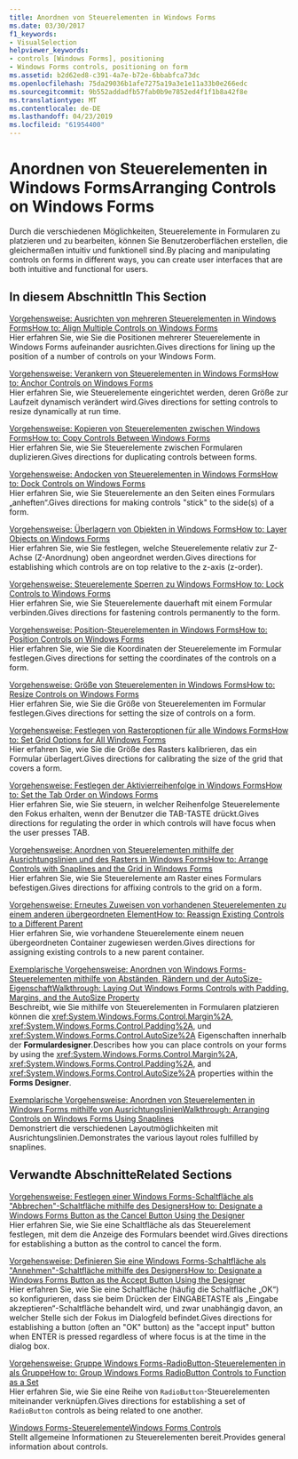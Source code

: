 ```yaml
---
title: Anordnen von Steuerelementen in Windows Forms
ms.date: 03/30/2017
f1_keywords:
- VisualSelection
helpviewer_keywords:
- controls [Windows Forms], positioning
- Windows Forms controls, positioning on form
ms.assetid: b2d62ed8-c391-4a7e-b72e-6bbabfca73dc
ms.openlocfilehash: 75da29036b1afe7275a19a3e1e11a33b0e266edc
ms.sourcegitcommit: 9b552addadfb57fab0b9e7852ed4f1f1b8a42f8e
ms.translationtype: MT
ms.contentlocale: de-DE
ms.lasthandoff: 04/23/2019
ms.locfileid: "61954400"
---
```

# <a name="arranging-controls-on-windows-forms"></a><span data-ttu-id="974c4-102">Anordnen von Steuerelementen in Windows Forms</span><span class="sxs-lookup"><span data-stu-id="974c4-102">Arranging Controls on Windows Forms</span></span>
<span data-ttu-id="974c4-103">Durch die verschiedenen Möglichkeiten, Steuerelemente in Formularen zu platzieren und zu bearbeiten, können Sie Benutzeroberflächen erstellen, die gleichermaßen intuitiv und funktionell sind.</span><span class="sxs-lookup"><span data-stu-id="974c4-103">By placing and manipulating controls on forms in different ways, you can create user interfaces that are both intuitive and functional for users.</span></span>  
  
## <a name="in-this-section"></a><span data-ttu-id="974c4-104">In diesem Abschnitt</span><span class="sxs-lookup"><span data-stu-id="974c4-104">In This Section</span></span>  
 [<span data-ttu-id="974c4-105">Vorgehensweise: Ausrichten von mehreren Steuerelementen in Windows Forms</span><span class="sxs-lookup"><span data-stu-id="974c4-105">How to: Align Multiple Controls on Windows Forms</span></span>](how-to-align-multiple-controls-on-windows-forms.md)  
 <span data-ttu-id="974c4-106">Hier erfahren Sie, wie Sie die Positionen mehrerer Steuerelemente in Windows Forms aufeinander ausrichten.</span><span class="sxs-lookup"><span data-stu-id="974c4-106">Gives directions for lining up the position of a number of controls on your Windows Form.</span></span>  
  
 [<span data-ttu-id="974c4-107">Vorgehensweise: Verankern von Steuerelementen in Windows Forms</span><span class="sxs-lookup"><span data-stu-id="974c4-107">How to: Anchor Controls on Windows Forms</span></span>](how-to-anchor-controls-on-windows-forms.md)  
 <span data-ttu-id="974c4-108">Hier erfahren Sie, wie Steuerelemente eingerichtet werden, deren Größe zur Laufzeit dynamisch verändert wird.</span><span class="sxs-lookup"><span data-stu-id="974c4-108">Gives directions for setting controls to resize dynamically at run time.</span></span>  
  
 [<span data-ttu-id="974c4-109">Vorgehensweise: Kopieren von Steuerelementen zwischen Windows Forms</span><span class="sxs-lookup"><span data-stu-id="974c4-109">How to: Copy Controls Between Windows Forms</span></span>](how-to-copy-controls-between-windows-forms.md)  
 <span data-ttu-id="974c4-110">Hier erfahren Sie, wie Sie Steuerelemente zwischen Formularen duplizieren.</span><span class="sxs-lookup"><span data-stu-id="974c4-110">Gives directions for duplicating controls between forms.</span></span>  
  
 [<span data-ttu-id="974c4-111">Vorgehensweise: Andocken von Steuerelementen in Windows Forms</span><span class="sxs-lookup"><span data-stu-id="974c4-111">How to: Dock Controls on Windows Forms</span></span>](how-to-dock-controls-on-windows-forms.md)  
 <span data-ttu-id="974c4-112">Hier erfahren Sie, wie Sie Steuerelemente an den Seiten eines Formulars „anheften“.</span><span class="sxs-lookup"><span data-stu-id="974c4-112">Gives directions for making controls "stick" to the side(s) of a form.</span></span>  
  
 [<span data-ttu-id="974c4-113">Vorgehensweise: Überlagern von Objekten in Windows Forms</span><span class="sxs-lookup"><span data-stu-id="974c4-113">How to: Layer Objects on Windows Forms</span></span>](how-to-layer-objects-on-windows-forms.md)  
 <span data-ttu-id="974c4-114">Hier erfahren Sie, wie Sie festlegen, welche Steuerelemente relativ zur Z-Achse (Z-Anordnung) oben angeordnet werden.</span><span class="sxs-lookup"><span data-stu-id="974c4-114">Gives directions for establishing which controls are on top relative to the z-axis (z-order).</span></span>  
  
 [<span data-ttu-id="974c4-115">Vorgehensweise: Steuerelemente Sperren zu Windows Forms</span><span class="sxs-lookup"><span data-stu-id="974c4-115">How to: Lock Controls to Windows Forms</span></span>](how-to-lock-controls-to-windows-forms.md)  
 <span data-ttu-id="974c4-116">Hier erfahren Sie, wie Sie Steuerelemente dauerhaft mit einem Formular verbinden.</span><span class="sxs-lookup"><span data-stu-id="974c4-116">Gives directions for fastening controls permanently to the form.</span></span>  
  
 [<span data-ttu-id="974c4-117">Vorgehensweise: Position-Steuerelementen in Windows Forms</span><span class="sxs-lookup"><span data-stu-id="974c4-117">How to: Position Controls on Windows Forms</span></span>](how-to-position-controls-on-windows-forms.md)  
 <span data-ttu-id="974c4-118">Hier erfahren Sie, wie Sie die Koordinaten der Steuerelemente im Formular festlegen.</span><span class="sxs-lookup"><span data-stu-id="974c4-118">Gives directions for setting the coordinates of the controls on a form.</span></span>  
  
 [<span data-ttu-id="974c4-119">Vorgehensweise: Größe von Steuerelementen in Windows Forms</span><span class="sxs-lookup"><span data-stu-id="974c4-119">How to: Resize Controls on Windows Forms</span></span>](how-to-resize-controls-on-windows-forms.md)  
 <span data-ttu-id="974c4-120">Hier erfahren Sie, wie Sie die Größe von Steuerelementen im Formular festlegen.</span><span class="sxs-lookup"><span data-stu-id="974c4-120">Gives directions for setting the size of controls on a form.</span></span>  
  
 [<span data-ttu-id="974c4-121">Vorgehensweise: Festlegen von Rasteroptionen für alle Windows Forms</span><span class="sxs-lookup"><span data-stu-id="974c4-121">How to: Set Grid Options for All Windows Forms</span></span>](how-to-set-grid-options-for-all-windows-forms.md)  
 <span data-ttu-id="974c4-122">Hier erfahren Sie, wie Sie die Größe des Rasters kalibrieren, das ein Formular überlagert.</span><span class="sxs-lookup"><span data-stu-id="974c4-122">Gives directions for calibrating the size of the grid that covers a form.</span></span>  
  
 [<span data-ttu-id="974c4-123">Vorgehensweise: Festlegen der Aktivierreihenfolge in Windows Forms</span><span class="sxs-lookup"><span data-stu-id="974c4-123">How to: Set the Tab Order on Windows Forms</span></span>](how-to-set-the-tab-order-on-windows-forms.md)  
 <span data-ttu-id="974c4-124">Hier erfahren Sie, wie Sie steuern, in welcher Reihenfolge Steuerelemente den Fokus erhalten, wenn der Benutzer die TAB-TASTE drückt.</span><span class="sxs-lookup"><span data-stu-id="974c4-124">Gives directions for regulating the order in which controls will have focus when the user presses TAB.</span></span>  
  
 [<span data-ttu-id="974c4-125">Vorgehensweise: Anordnen von Steuerelementen mithilfe der Ausrichtungslinien und des Rasters in Windows Forms</span><span class="sxs-lookup"><span data-stu-id="974c4-125">How to: Arrange Controls with Snaplines and the Grid in Windows Forms</span></span>](how-to-arrange-controls-with-snaplines-and-the-grid-in-windows-forms.md)  
 <span data-ttu-id="974c4-126">Hier erfahren Sie, wie Sie Steuerelemente am Raster eines Formulars befestigen.</span><span class="sxs-lookup"><span data-stu-id="974c4-126">Gives directions for affixing controls to the grid on a form.</span></span>  
  
 [<span data-ttu-id="974c4-127">Vorgehensweise: Erneutes Zuweisen von vorhandenen Steuerelementen zu einem anderen übergeordneten Element</span><span class="sxs-lookup"><span data-stu-id="974c4-127">How to: Reassign Existing Controls to a Different Parent</span></span>](how-to-reassign-existing-controls-to-a-different-parent.md)  
 <span data-ttu-id="974c4-128">Hier erfahren Sie, wie vorhandene Steuerelemente einem neuen übergeordneten Container zugewiesen werden.</span><span class="sxs-lookup"><span data-stu-id="974c4-128">Gives directions for assigning existing controls to a new parent container.</span></span>  
  
 [<span data-ttu-id="974c4-129">Exemplarische Vorgehensweise: Anordnen von Windows Forms-Steuerelementen mithilfe von Abständen, Rändern und der AutoSize-Eigenschaft</span><span class="sxs-lookup"><span data-stu-id="974c4-129">Walkthrough: Laying Out Windows Forms Controls with Padding, Margins, and the AutoSize Property</span></span>](windows-forms-controls-padding-autosize.md)  
 <span data-ttu-id="974c4-130">Beschreibt, wie Sie mithilfe von Steuerelementen in Formularen platzieren können die <xref:System.Windows.Forms.Control.Margin%2A>, <xref:System.Windows.Forms.Control.Padding%2A>, und <xref:System.Windows.Forms.Control.AutoSize%2A> Eigenschaften innerhalb der **Formulardesigner**.</span><span class="sxs-lookup"><span data-stu-id="974c4-130">Describes how you can place controls on your forms by using the <xref:System.Windows.Forms.Control.Margin%2A>, <xref:System.Windows.Forms.Control.Padding%2A>, and <xref:System.Windows.Forms.Control.AutoSize%2A> properties within the **Forms Designer**.</span></span>  
  
 [<span data-ttu-id="974c4-131">Exemplarische Vorgehensweise: Anordnen von Steuerelementen in Windows Forms mithilfe von Ausrichtungslinien</span><span class="sxs-lookup"><span data-stu-id="974c4-131">Walkthrough: Arranging Controls on Windows Forms Using Snaplines</span></span>](walkthrough-arranging-controls-on-windows-forms-using-snaplines.md)  
 <span data-ttu-id="974c4-132">Demonstriert die verschiedenen Layoutmöglichkeiten mit Ausrichtungslinien.</span><span class="sxs-lookup"><span data-stu-id="974c4-132">Demonstrates the various layout roles fulfilled by snaplines.</span></span>  
  
## <a name="related-sections"></a><span data-ttu-id="974c4-133">Verwandte Abschnitte</span><span class="sxs-lookup"><span data-stu-id="974c4-133">Related Sections</span></span>  
 [<span data-ttu-id="974c4-134">Vorgehensweise: Festlegen einer Windows Forms-Schaltfläche als "Abbrechen"-Schaltfläche mithilfe des Designers</span><span class="sxs-lookup"><span data-stu-id="974c4-134">How to: Designate a Windows Forms Button as the Cancel Button Using the Designer</span></span>](designate-a-wf-button-as-the-cancel-button-using-the-designer.md)  
 <span data-ttu-id="974c4-135">Hier erfahren Sie, wie Sie eine Schaltfläche als das Steuerelement festlegen, mit dem die Anzeige des Formulars beendet wird.</span><span class="sxs-lookup"><span data-stu-id="974c4-135">Gives directions for establishing a button as the control to cancel the form.</span></span>  
  
 [<span data-ttu-id="974c4-136">Vorgehensweise: Definieren Sie eine Windows Forms-Schaltfläche als "Annehmen"-Schaltfläche mithilfe des Designers</span><span class="sxs-lookup"><span data-stu-id="974c4-136">How to: Designate a Windows Forms Button as the Accept Button Using the Designer</span></span>](designate-a-wf-button-as-the-accept-button-using-the-designer.md)  
 <span data-ttu-id="974c4-137">Hier erfahren Sie, wie Sie eine Schaltfläche (häufig die Schaltfläche „OK“) so konfigurieren, dass sie beim Drücken der EINGABETASTE als „Eingabe akzeptieren“-Schaltfläche behandelt wird, und zwar unabhängig davon, an welcher Stelle sich der Fokus im Dialogfeld befindet.</span><span class="sxs-lookup"><span data-stu-id="974c4-137">Gives directions for establishing a button (often an "OK" button) as the "accept input" button when ENTER is pressed regardless of where focus is at the time in the dialog box.</span></span>  
  
 [<span data-ttu-id="974c4-138">Vorgehensweise: Gruppe Windows Forms-RadioButton-Steuerelementen in als Gruppe</span><span class="sxs-lookup"><span data-stu-id="974c4-138">How to: Group Windows Forms RadioButton Controls to Function as a Set</span></span>](how-to-group-windows-forms-radiobutton-controls-to-function-as-a-set.md)  
 <span data-ttu-id="974c4-139">Hier erfahren Sie, wie Sie eine Reihe von `RadioButton`-Steuerelementen miteinander verknüpfen.</span><span class="sxs-lookup"><span data-stu-id="974c4-139">Gives directions for establishing a set of `RadioButton` controls as being related to one another.</span></span>  
  
 [<span data-ttu-id="974c4-140">Windows Forms-Steuerelemente</span><span class="sxs-lookup"><span data-stu-id="974c4-140">Windows Forms Controls</span></span>](index.md)  
 <span data-ttu-id="974c4-141">Stellt allgemeine Informationen zu Steuerelementen bereit.</span><span class="sxs-lookup"><span data-stu-id="974c4-141">Provides general information about controls.</span></span>
